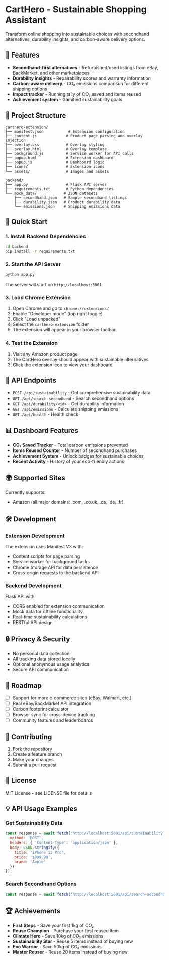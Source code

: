 # CartHero - Sustainable Shopping Assistant

Transform online shopping into sustainable choices with secondhand alternatives, durability insights, and carbon-aware delivery options.

## 🌱 Features

- **Secondhand-first alternatives** - Refurbished/used listings from eBay, BackMarket, and other marketplaces
- **Durability insights** - Repairability scores and warranty information
- **Carbon-aware delivery** - CO₂ emissions comparison for different shipping options
- **Impact tracker** - Running tally of CO₂ saved and items reused
- **Achievement system** - Gamified sustainability goals

## 📂 Project Structure

```
carthero-extension/
├── manifest.json           # Extension configuration
├── content.js             # Product page parsing and overlay injection
├── overlay.css            # Overlay styling
├── overlay.html           # Overlay template
├── background.js          # Service worker for API calls
├── popup.html             # Extension dashboard
├── popup.js               # Dashboard logic
├── icons/                 # Extension icons
└── assets/                # Images and assets

backend/
├── app.py                 # Flask API server
├── requirements.txt       # Python dependencies
└── mock_data/            # JSON datasets
    ├── secondhand.json   # Sample secondhand listings
    ├── durability.json   # Product durability data
    └── emissions.json    # Shipping emissions data
```

## 🚀 Quick Start

### 1. Install Backend Dependencies

```bash
cd backend
pip install -r requirements.txt
```

### 2. Start the API Server

```bash
python app.py
```

The server will start on `http://localhost:5001`

### 3. Load Chrome Extension

1. Open Chrome and go to `chrome://extensions/`
2. Enable "Developer mode" (top right toggle)
3. Click "Load unpacked"
4. Select the `carthero-extension` folder
5. The extension will appear in your browser toolbar

### 4. Test the Extension

1. Visit any Amazon product page
2. The CartHero overlay should appear with sustainable alternatives
3. Click the extension icon to view your dashboard

## 🔧 API Endpoints

- `POST /api/sustainability` - Get comprehensive sustainability data
- `GET /api/search-secondhand` - Search secondhand options
- `GET /api/durability/<id>` - Get durability information
- `GET /api/emissions` - Calculate shipping emissions
- `GET /api/health` - Health check

## 📊 Dashboard Features

- **CO₂ Saved Tracker** - Total carbon emissions prevented
- **Items Reused Counter** - Number of secondhand purchases
- **Achievement System** - Unlock badges for sustainable choices
- **Recent Activity** - History of your eco-friendly actions

## 🌍 Supported Sites

Currently supports:
- Amazon (all major domains: .com, .co.uk, .ca, .de, .fr)

## 🛠️ Development

### Extension Development

The extension uses Manifest V3 with:
- Content scripts for page parsing
- Service worker for background tasks
- Chrome Storage API for data persistence
- Cross-origin requests to the backend API

### Backend Development

Flask API with:
- CORS enabled for extension communication
- Mock data for offline functionality
- Real-time sustainability calculations
- RESTful API design

## 🔒 Privacy & Security

- No personal data collection
- All tracking data stored locally
- Optional anonymous usage analytics
- Secure API communication

## 🎯 Roadmap

- [ ] Support for more e-commerce sites (eBay, Walmart, etc.)
- [ ] Real eBay/BackMarket API integration
- [ ] Carbon footprint calculator
- [ ] Browser sync for cross-device tracking
- [ ] Community features and leaderboards

## 🤝 Contributing

1. Fork the repository
2. Create a feature branch
3. Make your changes
4. Submit a pull request

## 📝 License

MIT License - see LICENSE file for details

## 💡 API Usage Examples

### Get Sustainability Data
```javascript
const response = await fetch('http://localhost:5001/api/sustainability', {
  method: 'POST',
  headers: { 'Content-Type': 'application/json' },
  body: JSON.stringify({
    title: 'iPhone 13 Pro',
    price: '$999.99',
    brand: 'Apple'
  })
});
```

### Search Secondhand Options
```javascript
const response = await fetch('http://localhost:5001/api/search-secondhand?q=iPhone 13&limit=5');
```

## 🏆 Achievements

- **First Steps** - Save your first 1kg of CO₂
- **Reuse Champion** - Purchase your first reused item
- **Climate Hero** - Save 10kg of CO₂ emissions
- **Sustainability Star** - Reuse 5 items instead of buying new
- **Eco Warrior** - Save 50kg of CO₂ emissions
- **Master Reuser** - Reuse 20 items instead of buying new